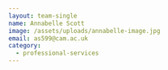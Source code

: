 ```yaml
---
layout: team-single
name: Annabelle Scott
image: /assets/uploads/annabelle-image.jpg
email: as599@cam.ac.uk
category:
  - professional-services
---
```

